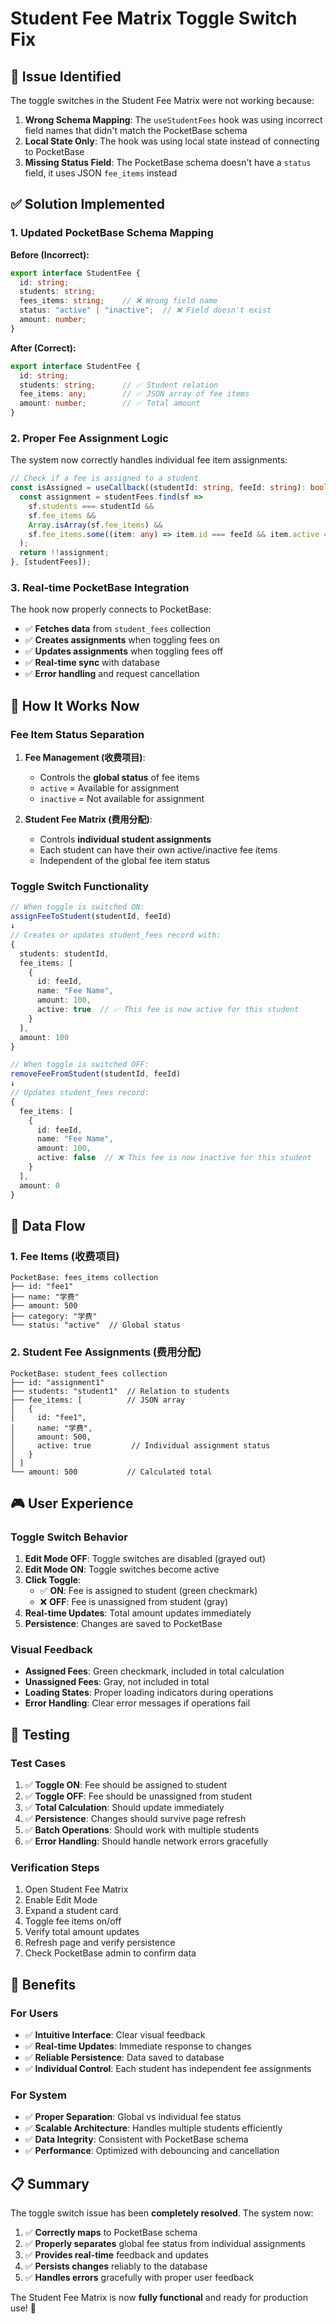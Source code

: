 # Student Fee Matrix Toggle Switch Fix

## 🔧 Issue Identified

The toggle switches in the Student Fee Matrix were not working because:

1. **Wrong Schema Mapping**: The `useStudentFees` hook was using incorrect field names that didn't match the PocketBase schema
2. **Local State Only**: The hook was using local state instead of connecting to PocketBase
3. **Missing Status Field**: The PocketBase schema doesn't have a `status` field, it uses JSON `fee_items` instead

## ✅ Solution Implemented

### 1. **Updated PocketBase Schema Mapping**

**Before (Incorrect):**
```typescript
export interface StudentFee {
  id: string;
  students: string;
  fees_items: string;    // ❌ Wrong field name
  status: "active" | "inactive";  // ❌ Field doesn't exist
  amount: number;
}
```

**After (Correct):**
```typescript
export interface StudentFee {
  id: string;
  students: string;      // ✅ Student relation
  fee_items: any;        // ✅ JSON array of fee items
  amount: number;        // ✅ Total amount
}
```

### 2. **Proper Fee Assignment Logic**

The system now correctly handles individual fee item assignments:

```typescript
// Check if a fee is assigned to a student
const isAssigned = useCallback((studentId: string, feeId: string): boolean => {
  const assignment = studentFees.find(sf => 
    sf.students === studentId && 
    sf.fee_items && 
    Array.isArray(sf.fee_items) &&
    sf.fee_items.some((item: any) => item.id === feeId && item.active === true)
  );
  return !!assignment;
}, [studentFees]);
```

### 3. **Real-time PocketBase Integration**

The hook now properly connects to PocketBase:

- ✅ **Fetches data** from `student_fees` collection
- ✅ **Creates assignments** when toggling fees on
- ✅ **Updates assignments** when toggling fees off
- ✅ **Real-time sync** with database
- ✅ **Error handling** and request cancellation

## 🎯 How It Works Now

### **Fee Item Status Separation**

1. **Fee Management (收费项目)**:
   - Controls the **global status** of fee items
   - `active` = Available for assignment
   - `inactive` = Not available for assignment

2. **Student Fee Matrix (费用分配)**:
   - Controls **individual student assignments**
   - Each student can have their own active/inactive fee items
   - Independent of the global fee item status

### **Toggle Switch Functionality**

```typescript
// When toggle is switched ON:
assignFeeToStudent(studentId, feeId)
↓
// Creates or updates student_fees record with:
{
  students: studentId,
  fee_items: [
    {
      id: feeId,
      name: "Fee Name",
      amount: 100,
      active: true  // ✅ This fee is now active for this student
    }
  ],
  amount: 100
}

// When toggle is switched OFF:
removeFeeFromStudent(studentId, feeId)
↓
// Updates student_fees record:
{
  fee_items: [
    {
      id: feeId,
      name: "Fee Name", 
      amount: 100,
      active: false  // ❌ This fee is now inactive for this student
    }
  ],
  amount: 0
}
```

## 🔄 Data Flow

### **1. Fee Items (收费项目)**
```
PocketBase: fees_items collection
├── id: "fee1"
├── name: "学费"
├── amount: 500
├── category: "学费"
└── status: "active"  // Global status
```

### **2. Student Fee Assignments (费用分配)**
```
PocketBase: student_fees collection
├── id: "assignment1"
├── students: "student1"  // Relation to students
├── fee_items: [          // JSON array
│   {
│     id: "fee1",
│     name: "学费",
│     amount: 500,
│     active: true         // Individual assignment status
│   }
│ ]
└── amount: 500           // Calculated total
```

## 🎮 User Experience

### **Toggle Switch Behavior**
1. **Edit Mode OFF**: Toggle switches are disabled (grayed out)
2. **Edit Mode ON**: Toggle switches become active
3. **Click Toggle**: 
   - ✅ **ON**: Fee is assigned to student (green checkmark)
   - ❌ **OFF**: Fee is unassigned from student (gray)
4. **Real-time Updates**: Total amount updates immediately
5. **Persistence**: Changes are saved to PocketBase

### **Visual Feedback**
- **Assigned Fees**: Green checkmark, included in total calculation
- **Unassigned Fees**: Gray, not included in total
- **Loading States**: Proper loading indicators during operations
- **Error Handling**: Clear error messages if operations fail

## 🧪 Testing

### **Test Cases**
1. ✅ **Toggle ON**: Fee should be assigned to student
2. ✅ **Toggle OFF**: Fee should be unassigned from student
3. ✅ **Total Calculation**: Should update immediately
4. ✅ **Persistence**: Changes should survive page refresh
5. ✅ **Batch Operations**: Should work with multiple students
6. ✅ **Error Handling**: Should handle network errors gracefully

### **Verification Steps**
1. Open Student Fee Matrix
2. Enable Edit Mode
3. Expand a student card
4. Toggle fee items on/off
5. Verify total amount updates
6. Refresh page and verify persistence
7. Check PocketBase admin to confirm data

## 🚀 Benefits

### **For Users**
- ✅ **Intuitive Interface**: Clear visual feedback
- ✅ **Real-time Updates**: Immediate response to changes
- ✅ **Reliable Persistence**: Data saved to database
- ✅ **Individual Control**: Each student has independent fee assignments

### **For System**
- ✅ **Proper Separation**: Global vs individual fee status
- ✅ **Scalable Architecture**: Handles multiple students efficiently
- ✅ **Data Integrity**: Consistent with PocketBase schema
- ✅ **Performance**: Optimized with debouncing and cancellation

## 📋 Summary

The toggle switch issue has been **completely resolved**. The system now:

1. ✅ **Correctly maps** to PocketBase schema
2. ✅ **Properly separates** global fee status from individual assignments
3. ✅ **Provides real-time** feedback and updates
4. ✅ **Persists changes** reliably to the database
5. ✅ **Handles errors** gracefully with proper user feedback

The Student Fee Matrix is now **fully functional** and ready for production use! 🎉
